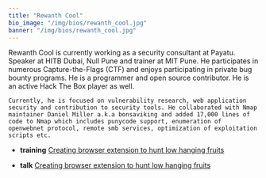 ```yaml
---
title: "Rewanth Cool"
bio_image: "/img/bios/rewanth_cool.jpg"
banner: "/img/bios/rewanth_cool.jpg"
---
```


Rewanth Cool is currently working as a security consultant at Payatu. Speaker at HITB Dubai, Null Pune and trainer at MIT Pune. He participates in numerous Capture-the-Flags (CTF) and enjoys participating in private bug bounty programs. He is a programmer and open source contributor. He is an active Hack The Box player as well.

    Currently, he is focused on vulnerability research, web application security and contribution to security tools. He collaborated with Nmap maintainer Daniel Miller a.k.a bonsaviking and added 17,000 lines of code to Nmap which includes punycode support, enumeration of openwebnet protocol, remote smb services, optimization of exploitation scripts etc.

* **training** [Creating browser extension to hunt low hanging fruits](/training/creating_browser_extension_to_hunt_low_hanging_fruits)

* **talk** [Creating browser extension to hunt low hanging fruits](/talks/creating_browser_extension_to_hunt_low_hanging_fruits)
